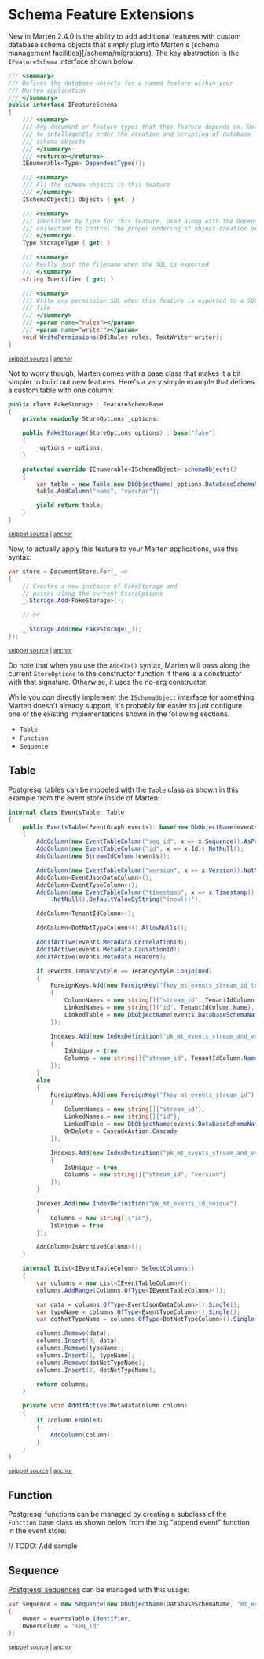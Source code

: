 # Schema Feature Extensions

New in Marten 2.4.0 is the ability to add additional features with custom database schema objects that simply plug into Marten's
[schema management facilities)[/schema/migrations). The key abstraction is the `IFeatureSchema` interface shown below:

<!-- snippet: sample_IFeatureSchema -->
<a id='snippet-sample_ifeatureschema'></a>
```cs
/// <summary>
/// Defines the database objects for a named feature within your
/// Marten application
/// </summary>
public interface IFeatureSchema
{
    /// <summary>
    /// Any document or feature types that this feature depends on. Used
    /// to intelligently order the creation and scripting of database
    /// schema objects
    /// </summary>
    /// <returns></returns>
    IEnumerable<Type> DependentTypes();

    /// <summary>
    /// All the schema objects in this feature
    /// </summary>
    ISchemaObject[] Objects { get; }

    /// <summary>
    /// Identifier by type for this feature. Used along with the DependentTypes()
    /// collection to control the proper ordering of object creation or scripting
    /// </summary>
    Type StorageType { get; }

    /// <summary>
    /// Really just the filename when the SQL is exported
    /// </summary>
    string Identifier { get; }

    /// <summary>
    /// Write any permission SQL when this feature is exported to a SQL
    /// file
    /// </summary>
    /// <param name="rules"></param>
    /// <param name="writer"></param>
    void WritePermissions(DdlRules rules, TextWriter writer);
}
```
<sup><a href='https://github.com/JasperFx/marten/blob/master/src/Marten/Storage/IFeatureSchema.cs#L11-L51' title='Snippet source file'>snippet source</a> | <a href='#snippet-sample_ifeatureschema' title='Start of snippet'>anchor</a></sup>
<!-- endSnippet -->

Not to worry though, Marten comes with a base class that makes it a bit simpler to build out new features. Here's a very simple
example that defines a custom table with one column:

<!-- snippet: sample_creating-a-fake-schema-feature -->
<a id='snippet-sample_creating-a-fake-schema-feature'></a>
```cs
public class FakeStorage : FeatureSchemaBase
{
    private readonly StoreOptions _options;

    public FakeStorage(StoreOptions options) : base("fake")
    {
        _options = options;
    }

    protected override IEnumerable<ISchemaObject> schemaObjects()
    {
        var table = new Table(new DbObjectName(_options.DatabaseSchemaName, "mt_fake_table"));
        table.AddColumn("name", "varchar");

        yield return table;
    }
}
```
<sup><a href='https://github.com/JasperFx/marten/blob/master/src/Marten.Testing/CoreFunctionality/ability_to_add_custom_storage_features.cs#L50-L69' title='Snippet source file'>snippet source</a> | <a href='#snippet-sample_creating-a-fake-schema-feature' title='Start of snippet'>anchor</a></sup>
<!-- endSnippet -->

Now, to actually apply this feature to your Marten applications, use this syntax:

<!-- snippet: sample_adding-schema-feature -->
<a id='snippet-sample_adding-schema-feature'></a>
```cs
var store = DocumentStore.For(_ =>
{
    // Creates a new instance of FakeStorage and
    // passes along the current StoreOptions
    _.Storage.Add<FakeStorage>();

    // or

    _.Storage.Add(new FakeStorage(_));
});
```
<sup><a href='https://github.com/JasperFx/marten/blob/master/src/Marten.Testing/CoreFunctionality/ability_to_add_custom_storage_features.cs#L31-L42' title='Snippet source file'>snippet source</a> | <a href='#snippet-sample_adding-schema-feature' title='Start of snippet'>anchor</a></sup>
<!-- endSnippet -->

Do note that when you use the `Add<T>()` syntax, Marten will pass along the current `StoreOptions` to the constructor function if there is a constructor with that signature. Otherwise, it uses the no-arg constructor.

While you *can* directly implement the `ISchemaObject` interface for something Marten doesn't already support, it's probably far easier to just configure one of the existing implementations shown in the following sections.

* `Table`
* `Function`
* `Sequence`

## Table

Postgresql tables can be modeled with the `Table` class as shown in this example from the event store inside of Marten:

<!-- snippet: sample_EventsTable -->
<a id='snippet-sample_eventstable'></a>
```cs
internal class EventsTable: Table
{
    public EventsTable(EventGraph events): base(new DbObjectName(events.DatabaseSchemaName, "mt_events"))
    {
        AddColumn(new EventTableColumn("seq_id", x => x.Sequence)).AsPrimaryKey();
        AddColumn(new EventTableColumn("id", x => x.Id)).NotNull();
        AddColumn(new StreamIdColumn(events));

        AddColumn(new EventTableColumn("version", x => x.Version)).NotNull();
        AddColumn<EventJsonDataColumn>();
        AddColumn<EventTypeColumn>();
        AddColumn(new EventTableColumn("timestamp", x => x.Timestamp))
            .NotNull().DefaultValueByString("(now())");

        AddColumn<TenantIdColumn>();

        AddColumn<DotNetTypeColumn>().AllowNulls();

        AddIfActive(events.Metadata.CorrelationId);
        AddIfActive(events.Metadata.CausationId);
        AddIfActive(events.Metadata.Headers);

        if (events.TenancyStyle == TenancyStyle.Conjoined)
        {
            ForeignKeys.Add(new ForeignKey("fkey_mt_events_stream_id_tenant_id")
            {
                ColumnNames = new string[]{"stream_id", TenantIdColumn.Name},
                LinkedNames = new string[]{"id", TenantIdColumn.Name},
                LinkedTable = new DbObjectName(events.DatabaseSchemaName, "mt_streams")
            });

            Indexes.Add(new IndexDefinition("pk_mt_events_stream_and_version")
            {
                IsUnique = true,
                Columns = new string[]{"stream_id", TenantIdColumn.Name, "version"}
            });
        }
        else
        {
            ForeignKeys.Add(new ForeignKey("fkey_mt_events_stream_id")
            {
                ColumnNames = new string[]{"stream_id"},
                LinkedNames = new string[]{"id"},
                LinkedTable = new DbObjectName(events.DatabaseSchemaName, "mt_streams"),
                OnDelete = CascadeAction.Cascade
            });

            Indexes.Add(new IndexDefinition("pk_mt_events_stream_and_version")
            {
                IsUnique = true,
                Columns = new string[]{"stream_id", "version"}
            });
        }

        Indexes.Add(new IndexDefinition("pk_mt_events_id_unique")
        {
            Columns = new string[]{"id"},
            IsUnique = true
        });

        AddColumn<IsArchivedColumn>();
    }

    internal IList<IEventTableColumn> SelectColumns()
    {
        var columns = new List<IEventTableColumn>();
        columns.AddRange(Columns.OfType<IEventTableColumn>());

        var data = columns.OfType<EventJsonDataColumn>().Single();
        var typeName = columns.OfType<EventTypeColumn>().Single();
        var dotNetTypeName = columns.OfType<DotNetTypeColumn>().Single();

        columns.Remove(data);
        columns.Insert(0, data);
        columns.Remove(typeName);
        columns.Insert(1, typeName);
        columns.Remove(dotNetTypeName);
        columns.Insert(2, dotNetTypeName);

        return columns;
    }

    private void AddIfActive(MetadataColumn column)
    {
        if (column.Enabled)
        {
            AddColumn(column);
        }
    }
}
```
<sup><a href='https://github.com/JasperFx/marten/blob/master/src/Marten/Events/Schema/EventsTable.cs#L13-L107' title='Snippet source file'>snippet source</a> | <a href='#snippet-sample_eventstable' title='Start of snippet'>anchor</a></sup>
<!-- endSnippet -->

## Function

Postgresql functions can be managed by creating a subclass of the `Function` base class as shown below from the big "append event" function in the event store:

// TODO: Add sample

## Sequence

[Postgresql sequences](https://www.postgresql.org/docs/10/static/sql-createsequence.html) can be managed with this usage:

<!-- snippet: sample_using-sequence -->
<a id='snippet-sample_using-sequence'></a>
```cs
var sequence = new Sequence(new DbObjectName(DatabaseSchemaName, "mt_events_sequence"))
{
    Owner = eventsTable.Identifier,
    OwnerColumn = "seq_id"
};
```
<sup><a href='https://github.com/JasperFx/marten/blob/master/src/Marten/Events/EventGraph.FeatureSchema.cs#L32-L38' title='Snippet source file'>snippet source</a> | <a href='#snippet-sample_using-sequence' title='Start of snippet'>anchor</a></sup>
<!-- endSnippet -->
